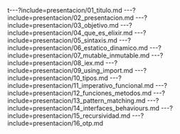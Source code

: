t---?include=presentacion/01_titulo.md
---?include=presentacion/02_presentacion.md
---?include=presentacion/03_objetivo.md
---?include=presentacion/04_que_es_elixir.md
---?include=presentacion/05_sintaxis.md
---?include=presentacion/06_estatico_dinamico.md
---?include=presentacion/07_mutable_inmutable.md
---?include=presentacion/08_iex.md
---?include=presentacion/09_using_import.md
---?include=presentacion/10_tipos.md
---?include=presentacion/11_imperativo_funcional.md
---?include=presentacion/12_funciones_metodos.md
---?include=presentacion/13_pattern_matching.md
---?include=presentacion/14_interfaces_behaviours.md
---?include=presentacion/15_recursividad.md
---?include=presentacion/16_otp.md


